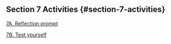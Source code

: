 ## Section 7 Activities {#section-7-activities}

[7A. Reflection prompt](#7a-reflection-prompt)

[7B. Test yourself](#7b-test-yourself)




